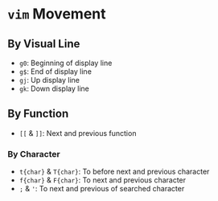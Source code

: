 # `vim` Movement

## By Visual Line

* `g0`: Beginning of display line
* `g$`: End of display line
* `gj`: Up display line
* `gk`: Down display line

## By Function

* `[[` & `]]`: Next and previous function

### By Character

* `t{char}` & `T{char}`: To before next and previous character
* `f{char}` & `F{char}`: To next and previous character
* `;` & `'`: To next and previous of searched character

